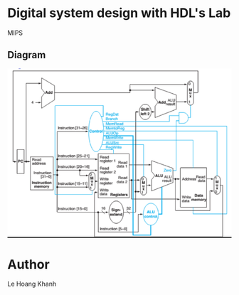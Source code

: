# Digital system design with HDL's Lab
MIPS

## Diagram

![This is MIPS](images/Screenshot01.png)

# Author 
Le Hoang Khanh
